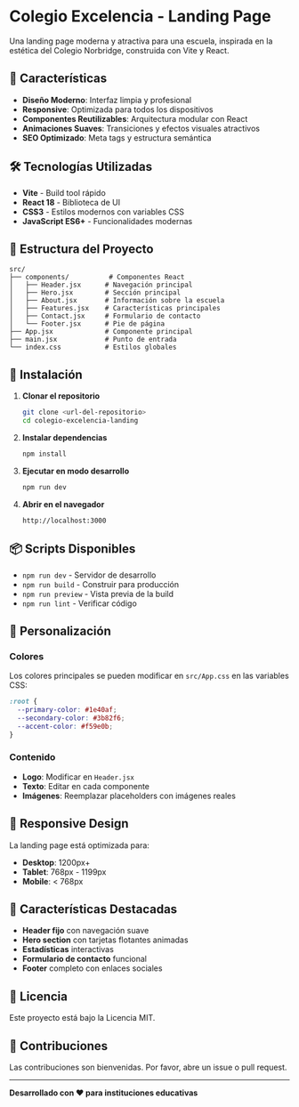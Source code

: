 # Colegio Excelencia - Landing Page

Una landing page moderna y atractiva para una escuela, inspirada en la estética del Colegio Norbridge, construida con Vite y React.

## 🚀 Características

- **Diseño Moderno**: Interfaz limpia y profesional
- **Responsive**: Optimizada para todos los dispositivos
- **Componentes Reutilizables**: Arquitectura modular con React
- **Animaciones Suaves**: Transiciones y efectos visuales atractivos
- **SEO Optimizado**: Meta tags y estructura semántica

## 🛠️ Tecnologías Utilizadas

- **Vite** - Build tool rápido
- **React 18** - Biblioteca de UI
- **CSS3** - Estilos modernos con variables CSS
- **JavaScript ES6+** - Funcionalidades modernas

## 📁 Estructura del Proyecto

```
src/
├── components/          # Componentes React
│   ├── Header.jsx      # Navegación principal
│   ├── Hero.jsx        # Sección principal
│   ├── About.jsx       # Información sobre la escuela
│   ├── Features.jsx    # Características principales
│   ├── Contact.jsx     # Formulario de contacto
│   └── Footer.jsx      # Pie de página
├── App.jsx             # Componente principal
├── main.jsx            # Punto de entrada
└── index.css           # Estilos globales
```

## 🚀 Instalación

1. **Clonar el repositorio**
   ```bash
   git clone <url-del-repositorio>
   cd colegio-excelencia-landing
   ```

2. **Instalar dependencias**
   ```bash
   npm install
   ```

3. **Ejecutar en modo desarrollo**
   ```bash
   npm run dev
   ```

4. **Abrir en el navegador**
   ```
   http://localhost:3000
   ```

## 📦 Scripts Disponibles

- `npm run dev` - Servidor de desarrollo
- `npm run build` - Construir para producción
- `npm run preview` - Vista previa de la build
- `npm run lint` - Verificar código

## 🎨 Personalización

### Colores
Los colores principales se pueden modificar en `src/App.css` en las variables CSS:

```css
:root {
  --primary-color: #1e40af;
  --secondary-color: #3b82f6;
  --accent-color: #f59e0b;
}
```

### Contenido
- **Logo**: Modificar en `Header.jsx`
- **Texto**: Editar en cada componente
- **Imágenes**: Reemplazar placeholders con imágenes reales

## 📱 Responsive Design

La landing page está optimizada para:
- **Desktop**: 1200px+
- **Tablet**: 768px - 1199px
- **Mobile**: < 768px

## 🌟 Características Destacadas

- **Header fijo** con navegación suave
- **Hero section** con tarjetas flotantes animadas
- **Estadísticas** interactivas
- **Formulario de contacto** funcional
- **Footer** completo con enlaces sociales

## 📄 Licencia

Este proyecto está bajo la Licencia MIT.

## 🤝 Contribuciones

Las contribuciones son bienvenidas. Por favor, abre un issue o pull request.

---

**Desarrollado con ❤️ para instituciones educativas**

